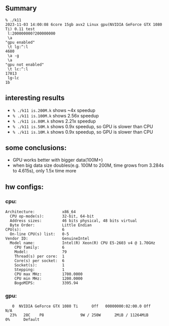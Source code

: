 ## Summary
```
% ./k11
2023-11-03 14:00:08 6core 15gb avx2 Linux gpu(NVIDIA GeForce GTX 1080 Ti) 0.11 test
 l:200000000?200000000
 \a
"gpu enabled"
 \t lg:^:l
4680
 \a -g
 \a
"gpu not enabled"
 \t lc:^:l
17013
 lg~lc
1b
```
## interesting results
- `% ./k11 is.200M.k` shows ~4x speedup
- `% ./k11 is.100M.k` shows 2.56x speedup
- `% ./k11 is.80M.k` shows 2.21x speedup
- `% ./k11 is.50M.k` shows 0.9x speedup, so GPU is slower than CPU
- `% ./k11 is.10M.k` shows 0.9x speedup, so GPU is slower than CPU
## some conclusions:
- GPU works better with bigger data(100M+)
- when big data size doubles(e.g. 100M to 200M, time grows from 3.284s to 4.615s), only 1.5x time more

## hw configs:
### cpu:
```
Architecture:            x86_64
  CPU op-mode(s):        32-bit, 64-bit
  Address sizes:         46 bits physical, 48 bits virtual
  Byte Order:            Little Endian
CPU(s):                  6
  On-line CPU(s) list:   0-5
Vendor ID:               GenuineIntel
  Model name:            Intel(R) Xeon(R) CPU E5-2603 v4 @ 1.70GHz
    CPU family:          6
    Model:               79
    Thread(s) per core:  1
    Core(s) per socket:  6
    Socket(s):           1
    Stepping:            1
    CPU max MHz:         1700.0000
    CPU min MHz:         1200.0000
    BogoMIPS:            3395.94
```
### gpu:
```
   0  NVIDIA GeForce GTX 1080 Ti      Off   00000000:02:00.0 Off                   N/A 
  23%   28C    P8                9W / 250W      2MiB / 11264MiB       0%      Default
```
